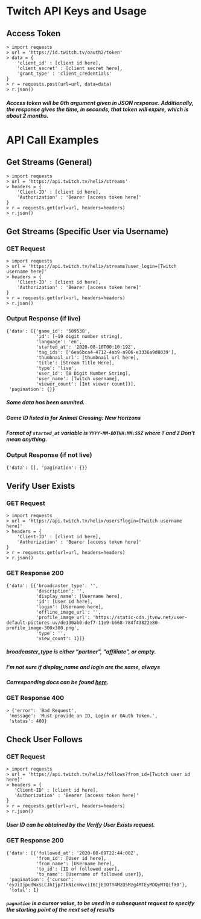 # Twitch API Keys and Usage

## Access Token
```
> import requests
> url = 'https://id.twitch.tv/oauth2/token'
> data = {
    'client_id' : [client id here],
    'client_secret' : [client secret here],
    'grant_type' : 'client_credentials'
}
> r = requests.post(url=url, data=data)
> r.json()
```
##### Access token will be 0th argument given in JSON response. Additionally, the response gives the time, in seconds, that token will expire, which is about 2 months.

# API Call Examples

## Get Streams (General)
```
> import requests
> url = 'https://api.twitch.tv/helix/streams'
> headers = {
    'Client-ID' : [client id here],
    'Authorization' : 'Bearer [access token here]'
}
> r = requests.get(url=url, headers=headers)
> r.json()
```

## Get Streams (Specific User via Username)

### GET Request
```
> import requests
> url = 'https://api.twitch.tv/helix/streams?user_login=[Twitch username here]'
> headers = {
    'Client-ID' : [client id here],
    'Authorization' : 'Bearer [access token here]'
}
> r = requests.get(url=url, headers=headers)
> r.json()
```

### Output Response (if live)
```
{'data': [{'game_id': '509538',
           'id': [~19 digit number string],
           'language': 'en',
           'started_at': '2020-08-10T00:10:19Z',
           'tag_ids': ['6ea6bca4-4712-4ab9-a906-e3336a9d8039'],
           'thumbnail_url': [thumbnail url here],
           'title': [Stream Title Here],
           'type': 'live',
           'user_id': [8 Digit Number String],
           'user_name': [Twitch username],
           'viewer_count': [Int viewer count]}],
 'pagination': {}}
```
##### Some data has been ommited. 
##### Game ID listed is for *Animal Crossing: New Horizons*
##### Format of ```started_at``` variable is ```YYYY-MM-DDTHH:MM:SSZ``` where ```T``` and ```Z``` Don't mean anything.

### Output Response (if not live)
```
{'data': [], 'pagination': {}}
```

## Verify User Exists

### GET Request
```
> import requests
> url = 'https://api.twitch.tv/helix/users?login=[Twitch username here]'
> headers = {
    'Client-ID' : [client id here],
    'Authorization' : 'Bearer [access token here]'
}
> r = requests.get(url=url, headers=headers)
> r.json()
```

### GET Response 200
```
{'data': [{'broadcaster_type': '',
           'description': '',
           'display_name': [Username here],
           'id': [User id here],
           'login': [Username here],
           'offline_image_url': '',
           'profile_image_url': 'https://static-cdn.jtvnw.net/user-default-pictures-uv/de130ab0-def7-11e9-b668-784f43822e80-profile_image-300x300.png',
           'type': '',
           'view_count': 1}]}
```
##### broadcaster_type is either *"partner"*, *"affiliate*", or empty.
##### I'm not sure if display_name and login are the same, always
##### Corresponding docs can be found [here](https://dev.twitch.tv/docs/api/reference#get-users).

### GET Response 400
```
> {'error': 'Bad Request',
 'message': 'Must provide an ID, Login or OAuth Token.',
 'status': 400}
 ```

 ## Check User Follows

 ### GET Request
 ```
> import requests
> url = 'https://api.twitch.tv/helix/follows?from_id=[Twitch user id here]'
> headers = {
    'Client-ID' : [client id here],
    'Authorization' : 'Bearer [access token here]'
}
> r = requests.get(url=url, headers=headers)
> r.json()
 ```
 ##### User ID can be obtained by the Verify User Exists request.

### GET Response 200
```
{'data': [{'followed_at': '2020-08-09T22:44:00Z',
           'from_id': [User id here],
           'from_name': [Username here],
           'to_id': [ID of followed user],
           'to_name': [Username of followed user]},
 'pagination': {'cursor': 'eyJiIjpudWxsLCJhIjp7IkN1cnNvciI6IjE1OTY4MzQ5Mzg4MTEyMDQyMTQifX0'},
 'total': 1}
```
##### ```pagnation``` is a cursor value, to be used in a subsequent request to specify the starting point of the next set of results